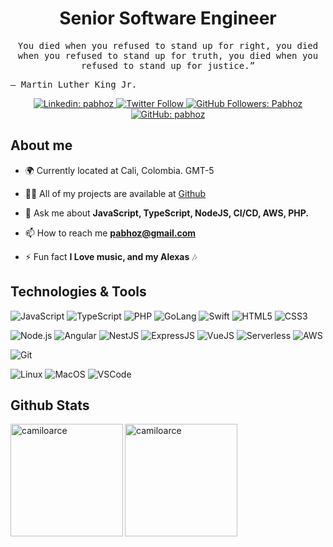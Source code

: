<h1 align="center">Senior Software Engineer</h1>

<samp>

<p align="center">You died when you refused to stand up for right, you died when you refused to stand up for truth, you died when you refused to stand up for justice.”</p>

<p>― Martin Luther King Jr.</p>

</samp>
<p align="center">
  <a href="https://www.linkedin.com/in/pablo-bejarano-de-la-hoz-9b405788/" target="_blank">
    <img
      src="https://img.shields.io/badge/-pabhoz-blue?style=flat-square&logo=Linkedin&logoColor=white&link=https://www.linkedin.com/in/camiloarce/"
      alt="Linkedin: pabhoz"
    />
  </a>
  <a href="https://twitter.com/pabhoz" target="_blank">
  	<img alt="Twitter Follow" src="https://img.shields.io/twitter/follow/pabhoz?style=social">
  </a>
  <a href="https://github.com/pabhoz" target="_blank">
    <img
      src="https://komarev.com/ghpvc/?username=pabhoz"
      alt="GitHub Followers: Pabhoz"
    />
  </a>
  <a href="https://github.com/pabhoz?tab=followers" target="_blank">
    <img
      src="https://img.shields.io/github/followers/pabhoz?label=follow&style=social"
      alt="GitHub: pabhoz"
    />
  </a>
</p>



## About me

- 🌍 Currently located at Cali, Colombia. GMT-5

- 👨‍💻 All of my projects are available at [Github](https://github.com/pabhoz)

- 💬 Ask me about **JavaScript, TypeScript, NodeJS, CI/CD, AWS, PHP.**

- 📫 How to reach me **pabhoz@gmail.com**

- ⚡ Fun fact **I Love music, and my Alexas** :notes:


## Technologies & Tools

<p align="left">

  ![JavaScript](https://img.shields.io/badge/Code-JavaScript-informational?style=flat&logo=javascript&logoColor=white&color=f1c40f)
  ![TypeScript](https://img.shields.io/badge/Code-TypeScript-informational?style=flat&logoColor=white&color=2980b9&logo=typescript)
  ![PHP](https://img.shields.io/badge/Code-PHP-informational?style=flat&logoColor=white&color=8c7ae6&logo=php)
  ![GoLang](https://img.shields.io/badge/Code-Golang-informational?style=flat&logoColor=white&color=3498db&logo=golang)
  ![Swift](https://img.shields.io/badge/Code-swift-informational?style=flat&logoColor=white&color=e74c3c&logo=swift)
  ![HTML5](https://img.shields.io/badge/Code-HTML5-informational?style=flat&logoColor=white&color=F08E48&logo=HTML5)
  ![CSS3](https://img.shields.io/badge/Code-CSS3-informational?style=flat&logoColor=white&color=3498db&logo=CSS3)

</p>

<p align="left">

  ![Node.js](https://img.shields.io/badge/Code-Node.js-informational?style=flat&logoColor=white&color=27ae60&logo=node.js)
  ![Angular](https://img.shields.io/badge/Code-Angular-informational?style=flat&logoColor=white&color=c0392b&logo=angular)
  ![NestJS](https://img.shields.io/badge/Code-NestJS-informational?style=flat&logo=nest&logoColor=white&color=c23616)
  ![ExpressJS](https://img.shields.io/badge/Code-ExpressJS-informational?style=flat&logoColor=white&color=dcdde1&logo=express)
  ![VueJS](https://img.shields.io/badge/Code-VueJS-informational?style=flat&logoColor=white&color=10ac84&logo=vue)
  ![Serverless](https://img.shields.io/badge/Code-Serverless-informational?style=flat&logoColor=white&color=c0392b&logo=serverless)
  ![AWS](https://img.shields.io/badge/cloud-AWS-informational?style=flat&logoColor=white&color=2c3e50&logo=aws)

</p>
<p align="left">

  ![Git](https://img.shields.io/badge/Code-Git-informational?style=flat&logoColor=white&color=F08E48&logo=git)

</p>
<p align="left">

  ![Linux](https://img.shields.io/badge/OS-Linux-informational?style=flat&logo=linux&logoColor=white&color=F08E48)
  ![MacOS](https://img.shields.io/badge/OS-macOS-informational?style=flat&logo=apple&logoColor=white&color=ecf0f1)
  ![VSCode](https://img.shields.io/badge/Editor-VSCode-blue?style=flat&logo=visual-studio-code&logoColor=white&color=2980b9)

</p>

## Github Stats

<a href="https://github.com/pabhoz" target="_blank">
  <img
    align="left"
    height="180em"
    alt="camiloarce"
    src="https://github-readme-stats.vercel.app/api?username=pabhoz&count_private=true&show_icons=true&title_color=3498db&icon_color=bdc3c7&text_color=ecf0f1&bg_color=1E1E1E&hide_border=true"
  />
  <img
    align="left"
    height="180em"
    alt="camiloarce"
    src="https://github-readme-stats.vercel.app/api/top-langs/?username=pabhoz&theme=buefy&title_color=3498db&icon_color=00FFFF&text_color=ecf0f1&bg_color=1E1E1E&hide_border=true"
  />
</a>



